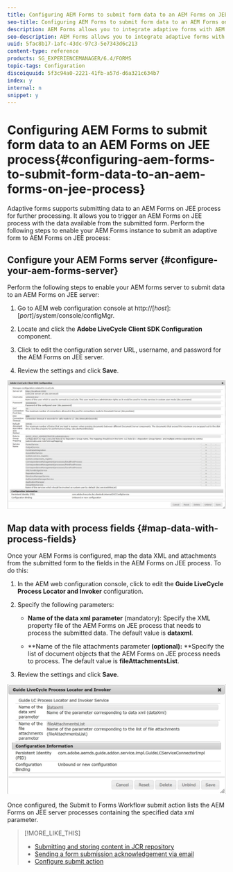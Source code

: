 ```yaml
---
title: Configuring AEM Forms to submit form data to an AEM Forms on JEE process
seo-title: Configuring AEM Forms to submit form data to an AEM Forms on JEE process
description: AEM Forms allows you to integrate adaptive forms with AEM Forms on JEE processes for processing form data.
seo-description: AEM Forms allows you to integrate adaptive forms with AEM Forms on JEE processes for processing form data.
uuid: 5fac8b17-1afc-43dc-97c3-5e7343d6c213
content-type: reference
products: SG_EXPERIENCEMANAGER/6.4/FORMS
topic-tags: Configuration
discoiquuid: 5f3c94a0-2221-41fb-a57d-d6a321c634b7
index: y
internal: n
snippet: y
---
```


# Configuring AEM Forms to submit form data to an AEM Forms on JEE process{#configuring-aem-forms-to-submit-form-data-to-an-aem-forms-on-jee-process}

Adaptive forms supports submitting data to an AEM Forms on JEE process for further processing. It allows you to trigger an AEM Forms on JEE process with the data available from the submitted form. Perform the following steps to enable your AEM Forms instance to submit an adaptive form to AEM Forms on JEE process:

## Configure your AEM Forms server {#configure-your-aem-forms-server}

Perform the following steps to enable your AEM forms server to submit data to an AEM Forms on JEE server:

1. Go to AEM web configuration console at http://[*host*]:[*port*]/system/console/configMgr.

1. Locate and click the **Adobe LiveCycle Client SDK Configuration** component.
1. Click to edit the configuration server URL, username, and password for the AEM Forms on JEE server.
1. Review the settings and click **Save**.

![Adobe LiveCycle Client SDK configuration](assets/ClientSDKConfiguration.JPG)

## Map data with process fields {#map-data-with-process-fields}

Once your AEM Forms is configured, map the data XML and attachments from the submitted form to the fields in the AEM Forms on JEE process. To do this:

1. In the AEM web configuration console, click to edit the **Guide LiveCycle Process Locator and Invoker** configuration.
1. Specify the following parameters:

    * **Name of the data xml parameter** (mandatory): Specify the XML property file of the AEM Forms on JEE process that needs to process the submitted data. The default value is **dataxml**.
    
    * **Name of the file attachments parameter **(optional):** **Specify the list of document objects that the AEM Forms on JEE process needs to process. The default value is **fileAttachmentsList**.

1. Review the settings and click **Save**.

![Guide LiveCycle Process Locator and Invoker](assets/test3.JPG)

Once configured, the Submit to Forms Workflow submit action lists the AEM Forms on JEE server processes containing the specified data xml parameter.

>[!MORE_LIKE_THIS]
>
>* [Submitting and storing content in JCR repository](../../forms/using/submit-store-data-crx-repository.md)
>* [Sending a form submission acknowledgement via email](../../forms/using/form-submission-receipt-via-email.md)
>* [Configure submit action](../../forms/using/configuring-submit-actions.md)
